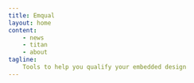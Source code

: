 ```yaml
---
title: Emqual
layout: home 
content:
    - news
    - titan
    - about
tagline:
    Tools to help you qualify your embedded design
---
```

